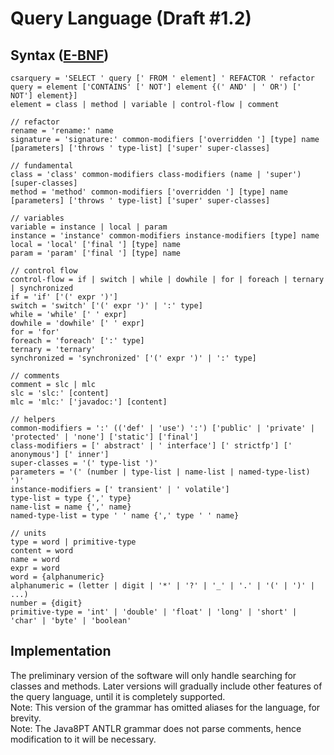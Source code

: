 # Query Language (Draft #1.2)
## Syntax ([E-BNF](https://en.wikipedia.org/wiki/Extended_Backus%E2%80%93Naur_form))
```
csarquery = 'SELECT ' query [' FROM ' element] ' REFACTOR ' refactor
query = element ['CONTAINS' [' NOT'] element {(' AND' | ' OR') [' NOT'] element}]
element = class | method | variable | control-flow | comment

// refactor
rename = 'rename:' name
signature = 'signature:' common-modifiers ['overridden '] [type] name [parameters] ['throws ' type-list] ['super' super-classes]

// fundamental
class = 'class' common-modifiers class-modifiers (name | 'super') [super-classes]
method = 'method' common-modifiers ['overridden '] [type] name [parameters] ['throws ' type-list] ['super' super-classes]

// variables
variable = instance | local | param
instance = 'instance' common-modifiers instance-modifiers [type] name
local = 'local' ['final '] [type] name
param = 'param' ['final '] [type] name

// control flow
control-flow = if | switch | while | dowhile | for | foreach | ternary | synchronized
if = 'if' ['(' expr ')']
switch = 'switch' ['(' expr ')' | ':' type]
while = 'while' [' ' expr]
dowhile = 'dowhile' [' ' expr]
for = 'for'
foreach = 'foreach' [':' type]
ternary = 'ternary'
synchronized = 'synchronized' ['(' expr ')' | ':' type]

// comments
comment = slc | mlc
slc = 'slc:' [content]
mlc = 'mlc:' ['javadoc:'] [content]

// helpers
common-modifiers = ':' (('def' | 'use') ':') ['public' | 'private' | 'protected' | 'none'] ['static'] ['final']
class-modifiers = [' abstract' | ' interface'] [' strictfp'] [' anonymous'] [' inner']
super-classes = '(' type-list ')'
parameters = '(' (number | type-list | name-list | named-type-list) ')'
instance-modifiers = [' transient' | ' volatile']
type-list = type {',' type}
name-list = name {',' name}
named-type-list = type ' ' name {',' type ' ' name}

// units
type = word | primitive-type
content = word
name = word
expr = word
word = {alphanumeric}
alphanumeric = (letter | digit | '*' | '?' | '_' | '.' | '(' | ')' | ...)
number = {digit}
primitive-type = 'int' | 'double' | 'float' | 'long' | 'short' | 'char' | 'byte' | 'boolean'
```

## Implementation
The preliminary version of the software will only handle searching for classes and methods.
Later versions will gradually include other features of the query language, until it is completely supported.  
Note: This version of the grammar has omitted aliases for the language, for brevity.  
Note: The Java8PT ANTLR grammar does not parse comments, hence modification to it will be necessary.
